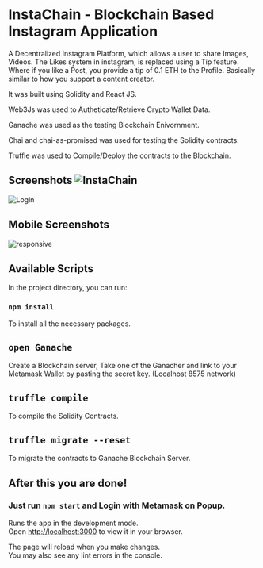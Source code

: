 # InstaChain - Blockchain Based Instagram Application

A Decentralized Instagram Platform, which allows a user to share Images, Videos.
The Likes system in instagram, is replaced using a Tip feature. Where if you like a Post, you provide a tip of 0.1 ETH to the Profile.
Basically similar to how you support a content creator.

It was built using Solidity and React JS. <br>

Web3Js was used to Autheticate/Retrieve Crypto Wallet Data.<br>

Ganache was used as the testing Blockchain Enivornment.<br>

Chai and chai-as-promised was used for testing the Solidity contracts.

Truffle was used to Compile/Deploy the contracts to the Blockchain.

## Screenshots ![InstaChain](https://user-images.githubusercontent.com/57758789/168140247-c547831a-6857-4303-a21b-af6b61ccd5ff.png)
![Login](https://user-images.githubusercontent.com/57758789/168141759-f39aa5fc-691c-4510-b9f0-b26a0ae0147d.png)
## Mobile Screenshots
![responsive](https://user-images.githubusercontent.com/57758789/168141914-b72a74ed-0ed4-4d31-9876-2b87d5191c07.png)


## Available Scripts

In the project directory, you can run:

### `npm install`

To install all the necessary packages.

## `open Ganache`
Create a Blockchain server,
Take one of the Ganacher and link to your Metamask Wallet by pasting the secret key. (Localhost 8575 network)

## `truffle compile`
To compile the Solidity Contracts.

## `truffle migrate --reset`
To migrate the contracts to Ganache Blockchain Server.

## After this you are done!

### Just run `npm start` and Login with Metamask on Popup.

Runs the app in the development mode.\
Open [http://localhost:3000](http://localhost:3000) to view it in your browser.

The page will reload when you make changes.\
You may also see any lint errors in the console.




